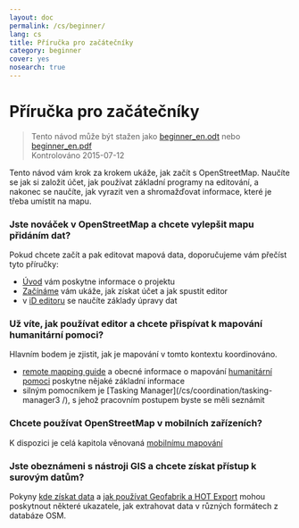 ```yaml
---
layout: doc
permalink: /cs/beginner/
lang: cs
title: Příručka pro začátečníky
category: beginner
cover: yes
nosearch: true
---
```


Příručka pro začátečníky
================

> Tento návod může být stažen jako [beginner_en.odt](/files/beginner_en.odt) nebo [beginner_en.pdf](/files/beginner_en.pdf)  
> Kontrolováno 2015-07-12  

Tento návod vám krok za krokem ukáže, jak začít s OpenStreetMap. Naučíte se jak si založit účet, jak používat základní programy na editování, a nakonec se naučíte, jak vyrazit ven a shromažďovat informace, které je třeba umístit na mapu. 

### Jste nováček v OpenStreetMap a chcete vylepšit mapu přidáním dat?

Pokud chcete začít a pak editovat mapová data, doporučujeme vám přečíst tyto příručky:
- [Úvod](/cs/beginner/introduction/) vám poskytne informace o projektu
- [Začínáme](/cs/beginner/start-osm/) vám ukáže, jak získat účet a jak spustit editor
- v [iD editoru](/cs/beginner/id-editor/) se naučíte základy úpravy dat


### Už víte, jak používat editor a chcete přispívat k mapování humanitární pomoci?

Hlavním bodem je zjistit, jak je mapování v tomto kontextu koordinováno.
- [remote mapping guide](/cs/coordination/HOT-Remote-Response-Guide/) a obecné informace o mapování [humanitární pomoci](/cs/coordination/humanitarian/) poskytne nějaké základní informace
- silným pomocníkem je [Tasking Manager](/cs/coordination/tasking-manager3 /), s jehož pracovním postupem byste se měli seznámit

### Chcete používat OpenStreetMap v mobilních zařízeních?

K dispozici je celá kapitola věnovaná [mobilnímu mapování](/cs/mobile-mapping/)


### Jste obeznámeni s nástroji GIS a chcete získat přístup k surovým datům?

Pokyny [kde získat data](/cs/osm-data/getting-data/) a [jak používat Geofabrik a HOT Export](/cs/osm-data/geofabrik-and-hot-export/) mohou poskytnout některé ukazatele, jak extrahovat data v různých formátech z databáze OSM.